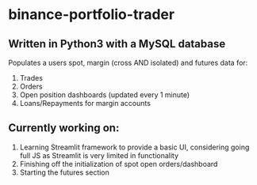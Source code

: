 # binance-portfolio-trader
## Written in Python3 with a MySQL database

Populates a users spot, margin (cross AND isolated) and futures data for:

1. Trades
2. Orders
3. Open position dashboards (updated every 1 minute)
4. Loans/Repayments for margin accounts

## Currently working on:

1. Learning Streamlit framework to provide a basic UI, considering going full JS as Streamlit is very limited in functionality
2. Finishing off the initialization of spot open orders/dashboard
3. Starting the futures section
